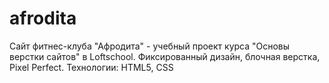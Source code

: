 # afrodita
Сайт фитнес-клуба "Афродита" - учебный проект курса "Основы верстки сайтов" в Loftschool.
Фиксированный дизайн, блочная верстка, Pixel Perfect.
Технологии: HTML5, CSS

